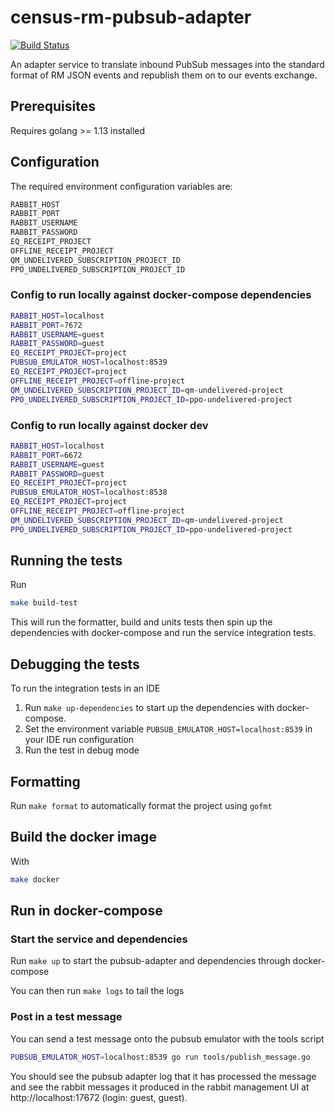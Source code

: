 # census-rm-pubsub-adapter
[![Build Status](https://travis-ci.com/ONSdigital/census-rm-pubsub-adapter.svg?branch=master)](https://travis-ci.com/ONSdigital/census-rm-pubsub-adapter)

An adapter service to translate inbound PubSub messages into the standard format of RM JSON events and republish them on to our events exchange.

## Prerequisites 
Requires golang >= 1.13 installed

## Configuration

The required environment configuration variables are:
```sh
RABBIT_HOST
RABBIT_PORT
RABBIT_USERNAME
RABBIT_PASSWORD
EQ_RECEIPT_PROJECT
OFFLINE_RECEIPT_PROJECT
QM_UNDELIVERED_SUBSCRIPTION_PROJECT_ID
PPO_UNDELIVERED_SUBSCRIPTION_PROJECT_ID
```

### Config to run locally against docker-compose dependencies

```sh 
RABBIT_HOST=localhost
RABBIT_PORT=7672
RABBIT_USERNAME=guest
RABBIT_PASSWORD=guest
EQ_RECEIPT_PROJECT=project
PUBSUB_EMULATOR_HOST=localhost:8539
EQ_RECEIPT_PROJECT=project
OFFLINE_RECEIPT_PROJECT=offline-project
QM_UNDELIVERED_SUBSCRIPTION_PROJECT_ID=qm-undelivered-project
PPO_UNDELIVERED_SUBSCRIPTION_PROJECT_ID=ppo-undelivered-project
```

### Config to run locally against docker dev

```sh 
RABBIT_HOST=localhost
RABBIT_PORT=6672
RABBIT_USERNAME=guest
RABBIT_PASSWORD=guest
EQ_RECEIPT_PROJECT=project
PUBSUB_EMULATOR_HOST=localhost:8538
EQ_RECEIPT_PROJECT=project
OFFLINE_RECEIPT_PROJECT=offline-project
QM_UNDELIVERED_SUBSCRIPTION_PROJECT_ID=qm-undelivered-project
PPO_UNDELIVERED_SUBSCRIPTION_PROJECT_ID=ppo-undelivered-project
```

## Running the tests
Run 
```sh
make build-test
```
This will run the formatter, build and units tests then spin up the dependencies with docker-compose and run the service integration tests.

## Debugging the tests
To run the integration tests in an IDE
 1. Run `make up-dependencies` to start up the dependencies with docker-compose.
 1. Set the environment variable `PUBSUB_EMULATOR_HOST=localhost:8539` in your IDE run configuration
 1. Run the test in debug mode

## Formatting
Run `make format` to automatically format the project using `gofmt`

## Build the docker image
With 
```sh
make docker
```    

## Run in docker-compose
### Start the service and dependencies
Run `make up` to start the pubsub-adapter and dependencies through docker-compose

You can then run `make logs` to tail the logs

### Post in a test message
You can send a test message onto the pubsub emulator with the tools script
```sh
PUBSUB_EMULATOR_HOST=localhost:8539 go run tools/publish_message.go
```
You should see the pubsub adapter log that it has processed the message and see the rabbit messages it produced in the rabbit management UI at http://localhost:17672 (login: guest, guest).
